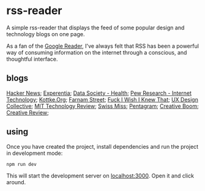 # rss-reader

A simple rss-reader that displays the feed of some popular design and technology blogs on one page. 

As a fan of the [Google Reader](), I've always felt that RSS has been a powerful way of consuming information on the internet through a conscious, and thoughtful interface.  

## blogs
[Hacker News]('https://news.ycombinator.com/rss');
[Experentia]('https://blog.experientia.com/feed/');
[Data Society - Health]('https://medium.com/feed/datasociety-points/tagged/health');
[Pew Research - Internet Technology]('https://www.pewresearch.org/topic/internet-technology/feed/');
[Kottke.Org]('http://feeds.kottke.org/main');
[Farnam Street]('https://fs.blog/feed/');
[Fuck I Wish I Knew That]('https://fuckiwishiknewth.at/feed/');
[UX Design Collective]('https://uxdesign.cc/feed');
[MIT Technology Review]('https://www.technologyreview.com/feed/');
[Swiss Miss]('http://feeds2.feedburner.com/Swissmiss');
[Pentagram]('https://www.pentagram.com/feed');
[Creative Boom]('https://www.creativeboom.com/feed/');
[Creative Review]('https://www.creativereview.co.uk/feed/');

## using
Once you have created the project, install dependencies and run the project in development mode:

```bash
npm run dev
```

This will start the development server on [localhost:3000](http://localhost:3000). Open it and click around.

